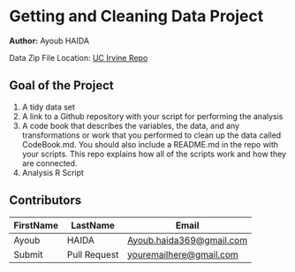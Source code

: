 # Getting and Cleaning Data Project
**Author:** Ayoub HAIDA

Data Zip File Location: [UC Irvine Repo](https://d396qusza40orc.cloudfront.net/getdata%2Fprojectfiles%2FUCI%20HAR%20Dataset.zip "Clicking will download the data")

## Goal of the Project
1. A tidy data set 
2. A link to a Github repository with your script for performing the analysis 
3. A code book that describes the variables, the data, and any transformations or work that you performed to clean up the data called CodeBook.md. You should also include a README.md in the repo with your scripts. This repo explains how all of the scripts work and how they are connected.
4. Analysis R Script

## Contributors

FirstName | LastName | Email
--- | --- | ---
Ayoub |  HAIDA |  <Ayoub.haida369@gmail.com>
Submit |  Pull Request | <youremailhere@gmail.com>






